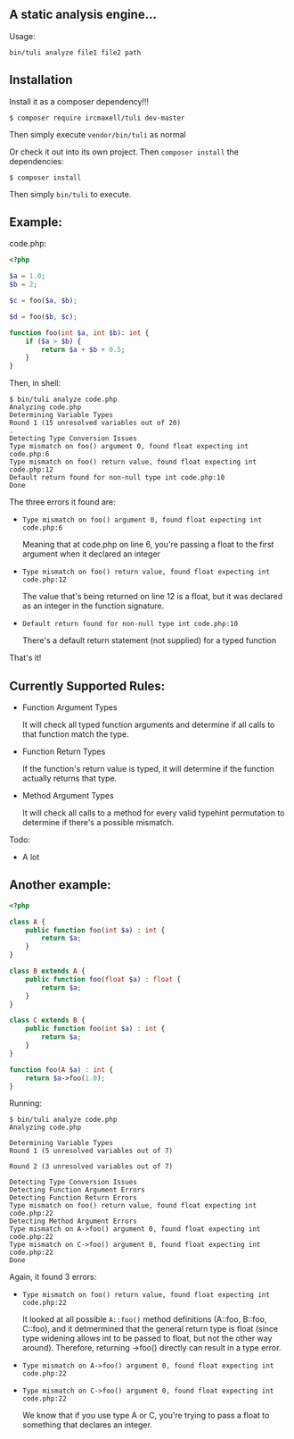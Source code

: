 ## A static analysis engine...

Usage:

    bin/tuli analyze file1 file2 path

## Installation

Install it as a composer dependency!!!

`$ composer require ircmaxell/tuli dev-master`

Then simply execute `vendor/bin/tuli` as normal

Or check it out into its own project. Then `composer install` the dependencies:

`$ composer install`

Then simply `bin/tuli` to execute.

## Example:

code.php:

```php
<?php

$a = 1.0;
$b = 2;

$c = foo($a, $b);

$d = foo($b, $c);

function foo(int $a, int $b): int {
    if ($a > $b) {
        return $a + $b + 0.5;
    }
}
```

Then, in shell:

    $ bin/tuli analyze code.php
    Analyzing code.php
    Determining Variable Types
    Round 1 (15 unresolved variables out of 20)
    .
    Detecting Type Conversion Issues
    Type mismatch on foo() argument 0, found float expecting int code.php:6
    Type mismatch on foo() return value, found float expecting int code.php:12
    Default return found for non-null type int code.php:10
    Done

The three errors it found are:

 * `Type mismatch on foo() argument 0, found float expecting int code.php:6`

 	Meaning that at code.php on line 6, you're passing a float to the first argument when it declared an integer

 * `Type mismatch on foo() return value, found float expecting int code.php:12`

 	The value that's being returned on line 12 is a float, but it was declared as an integer in the function signature.

 * `Default return found for non-null type int code.php:10`

 	There's a default return statement (not supplied) for a typed function

That's it!

## Currently Supported Rules:

 * Function Argument Types

    It will check all typed function arguments and determine if all calls to that function match the type.

 * Function Return Types

    If the function's return value is typed, it will determine if the function actually returns that type.

 * Method Argument Types

    It will check all calls to a method for every valid typehint permutation to determine if there's a possible mismatch.

Todo:

* A lot

## Another example:

```php
<?php

class A {
    public function foo(int $a) : int {
        return $a;
    }
}

class B extends A {
    public function foo(float $a) : float {
        return $a;
    }
}

class C extends B {
    public function foo(int $a) : int {
        return $a;
    }
}

function foo(A $a) : int {
    return $a->foo(1.0);
}
```

Running:

    $ bin/tuli analyze code.php
    Analyzing code.php

    Determining Variable Types
    Round 1 (5 unresolved variables out of 7)

    Round 2 (3 unresolved variables out of 7)

    Detecting Type Conversion Issues
    Detecting Function Argument Errors
    Detecting Function Return Errors
    Type mismatch on foo() return value, found float expecting int code.php:22
    Detecting Method Argument Errors
    Type mismatch on A->foo() argument 0, found float expecting int code.php:22
    Type mismatch on C->foo() argument 0, found float expecting int code.php:22
    Done

Again, it found 3 errors:

 * `Type mismatch on foo() return value, found float expecting int code.php:22`

    It looked at all possible `A::foo()` method definitions (A::foo, B::foo, C::foo), and it detmermined that the general return type is float (since type widening allows int to be passed to float, but not the other way around). Therefore, returning ->foo() directly can result in a type error.

 * `Type mismatch on A->foo() argument 0, found float expecting int code.php:22`
 * `Type mismatch on C->foo() argument 0, found float expecting int code.php:22`

    We know that if you use type A or C, you're trying to pass a float to something that declares an integer.

